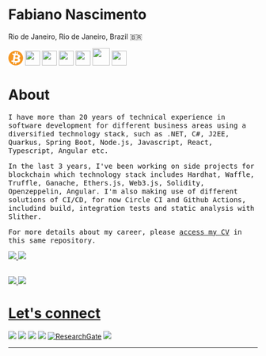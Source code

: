 Fabiano Nascimento
===
Rio de Janeiro, Rio de Janeiro, Brazil 🇧🇷

<img src="blockchain.png" width="30" height="30" /> <img src="https://cdn.jsdelivr.net/gh/devicons/devicon/icons/solidity/solidity-original.svg" width="30" height="30" />  <img src="https://cdn.jsdelivr.net/gh/devicons/devicon/icons/nodejs/nodejs-original.svg" width="30" height="30" />  <img src="https://cdn.jsdelivr.net/gh/devicons/devicon/icons/typescript/typescript-original.svg" width="30" height="30" /> <img src="https://cdn.jsdelivr.net/gh/devicons/devicon/icons/angularjs/angularjs-original.svg" width="30" height="30" /> <img src="https://cdn.jsdelivr.net/gh/devicons/devicon/icons/kubernetes/kubernetes-plain.svg" width="35" height="35" />  <img src="https://cdn.jsdelivr.net/gh/devicons/devicon/icons/azure/azure-original.svg" width="30" height="30" />



# About

<samp>I have more than 20 years of technical experience in software development for different business areas using a diversified technology stack, such as .NET, C#, J2EE, Quarkus, Spring Boot, Node.js, Javascript, React, Typescript, Angular etc.</samp>

<samp>In the last 3 years, I've been working on side projects for blockchain which technology stack includes Hardhat, Waffle, Truffle, Ganache, Ethers.js, Web3.js, Solidity, Openzeppelin, Angular. I'm also making use of different solutions of CI/CD, for now Circle CI and Github Actions, includind build, integration tests and static analysis with Slither.</samp>

<samp>For more details about my career, please [access my CV](./CV.md) in this same repository.</samp>


<div>
<a href="https://github.com/fabianorodrigo">
<img height="180em" src="https://github-readme-stats.vercel.app/api/top-langs/?username=fabianorodrigo&layout=compact&langs_count=7&theme=dark&&hide=HTML"/>
<img height="180em" src="https://github-readme-stats.vercel.app/api?username=fabianorodrigo&show_icons=true&theme=dark&include_all_commits=true&count_private=true"/>
</div>

<br/>
  
<img src="https://komarev.com/ghpvc/?username=fabianorodrigo&style=flat-square"> <img src="https://img.shields.io/github/last-commit/fabianorodrigo/fabianorodrigo/main?label=Last%20updated&style=flat-square">
  

# Let's connect

<div>
<a href="https://www.linkedin.com/in/fabiano-nascimento-web3" target="_blank"><img src="https://img.shields.io/badge/-LinkedIn-%230077B5?style=for-the-badge&logo=linkedin&logoColor=white" target="_blank"></a>
<a href="https://www.twitter.com/contratosintel" target="_blank"><img src="https://img.shields.io/badge/-Twitter-%231DA1F2?style=for-the-badge&logo=twitter&logoColor=white" target="_blank"></a>
<a href="https://ethereum.stackexchange.com/users/86152/fabiano" target="_blank"><img src="https://img.shields.io/badge/-Stack%20Exchange-1E5297?style=for-the-badge&logo=Stack-Exchange&logoColor=white" target="_blank"></a>
<a href="https://stackoverflow.com/users/3767843/fabiano" target="_blank"><img src="https://img.shields.io/badge/-Stackoverflow-FE7A16?style=for-the-badge&logo=stack-overflow&logoColor=white" target="_blank"></a>
<a href="https://www.researchgate.net/profile/Fabiano-Nascimento-3" target="_blank"><img alt="ResearchGate" src="https://img.shields.io/badge/-ResearchGate-00CCBB?style=for-the-badge&logo=ResearchGate&logoColor=white"></a>
<a href="https://instagram.com/fabianorodrigo7" target="_blank"><img src="https://img.shields.io/badge/-Instagram-%23E4405F?style=for-the-badge&logo=instagram&logoColor=white" target="_blank"></a>
</div>
  
  <hr>



